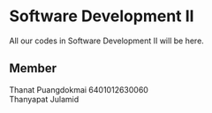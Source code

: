 # Software Development II
All our codes in Software Development II will be here.  
## Member
Thanat Puangdokmai         6401012630060  
Thanyapat Julamid 

